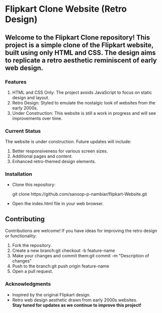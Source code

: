 <h1>Flipkart Clone Website (Retro Design)</h1>
<h2>Welcome to the Flipkart Clone repository! This project is a simple clone of the Flipkart website, built using only HTML and CSS. The design aims to replicate a retro aesthetic reminiscent of early web design.</h2>
<h3>Features</h3>
<ol>
  <li>HTML and CSS Only: The project avoids JavaScript to focus on static design and layout.</li>
  <li>Retro Design: Styled to emulate the nostalgic look of websites from the early 2000s.</li>
  <li>Under Construction: This website is still a work in progress and will see improvements over time.</li>
</ol>
<h3>Current Status</h3>
<p>The website is under construction. Future updates will include:</p>
<ol>
  <li>Better responsiveness for various screen sizes.</li>
  <li>Additional pages and content.</li>
  <li>Enhanced retro-themed design elements.</li>
</ol>
<h3>Installation</h3>
<ul>
  <li>Clone this repository:</li>
  <p>git clone https://github.com/sanoop-p-nambiar/flipkart-Website.git</p>
  <li>Open the index.html file in your web browser.</li>
</ul>
<h2>Contributing</h2>
<p>Contributions are welcome! If you have ideas for improving the retro design or functionality:</p>
<ol>
  <li>Fork the repository.</li>
  <li>Create a new branch:git checkout -b feature-name</li>
  <li>Make your changes and commit them:git commit -m "Description of changes"</li>
  <li>Push to the branch:git push origin feature-name</li>
  <li>Open a pull request.</li>
</ol>
<h3>Acknowledgments</h3>
<ul>
  <li>Inspired by the original Flipkart design.</li>
  <li>Retro web design aesthetic drawn from early 2000s websites.</li>
  <b>Stay tuned for updates as we continue to improve this project!</b>


</ul>
